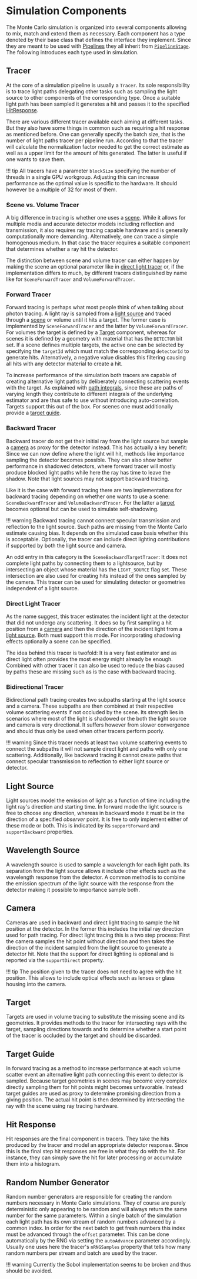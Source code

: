 # Simulation Components

The Monte Carlo simulation is organized into several components allowing to
mix, match and extend them as necessary. Each component has a type denoted by
their base class that defines the interface they implement. Since they are
meant to be used with [Pipelines](pipeline.md) they all inherit from
[`PipelineStage`](pipeline.md#pipeline-stage). The following introduces each
type used in simulation.

## Tracer

At the core of a simulation pipeline is usually a `Tracer`. Its sole
responsibility is to trace light paths delegating other tasks such as
sampling the light source to other components of the corresponding type.
Once a suitable light path has been sampled it generates a hit and passes it to
the specified [HitResponse](components.md#hit-response).

There are various different tracer available each aiming at different tasks.
But they also have some things in common such as requiring a hit response as
mentioned before. One can generally specify the batch size, that is the number
of light paths tracer per pipeline run. According to that the tracer will
calculate the normalization factor needed to get the correct estimate as well
as a upper limit for the amount of hits generated. The latter is useful if one
wants to save them.

!!! tip
    All tracers have a parameter `blockSize` specifying the number of threads
    in a single GPU workgroup. Adjusting this can increase performance as the
    optimal value is specific to the hardware. It should however be a
    multiple of 32 for most of them.

### Scene vs. Volume Tracer

A big difference in tracing is whether one uses a [scene](../scene.md). While
it allows for multiple media and accurate detector models including reflection
and transmission, it also requires ray tracing capable hardware and is generally
computationally more demanding. Alternatively, one can trace a simple homogenous
medium. In that case the tracer requires a suitable component that determines
whether a ray hit the detector.

The distinction between scene and volume tracer can either happen by making the
scene an optional parameter like in [direct light tracer](components.md#direct-light-tracer)
or, if the implementation differs to much, by different tracers distinguished by
name like for `SceneForwardTracer` and `VolumeForwardTracer`.

### Forward Tracer

Forward tracing is perhaps what most people think of when talking about photon
tracing. A light ray is sampled from a [light source](components.md#light-source)
and traced through a [scene](../scene.md) or volume until it hits a target.
The former case is implemented by `SceneForwardTracer` and the latter by
`VolumeForwardTracer`. For volumes the target is defined by a
[Target](components.md#target) component, whereas for scenes it is defined by a
geometry with material that has the `DETECTOR` bit set. If a scene defines
multiple targets, the active one can be selected by specifying the `targetId`
which must match the corresponding `detectorId` to generate hits. Alternatively,
a negative value disables this filtering causing all hits with any detector
material to create a hit.

To increase performance of the simulation both tracers are capable of creating
alternative light paths by deliberately connecting scattering events with the
target. As explained with [path integrals](../model.md#path-integrals), since
these are paths of varying length they contribute to different integrals of
the underlying estimator and are thus safe to use without introducing
auto-correlation. Targets support this out of the box. For scenes one must
additionally provide a [target guide](components.md#target-guide).

### Backward Tracer

Backward tracer do not get their initial ray from the light source but sample a
[camera](components.md#camera) as proxy for the detector instead. This has
actually a key benefit: Since we can now define where the light will hit,
methods like importance sampling the detector becomes possible. They can also
show better performance in shadowed detectors, where forward tracer will mostly
produce blocked light paths while here the ray has time to leave the shadow.
Note that light sources may not support backward tracing.

Like it is the case with forward tracing there are two implementations for
backward tracing depending on whether one wants to use a scene:
`SceneBackwardTracer` and `VolumeBackwardTracer`. For the latter a
[target](components.md#target) becomes optional but can be used to simulate
self-shadowing.

!!! warning
    Backward tracing cannot connect specular transmission and reflection to the
    light source. Such paths are missing from the Monte Carlo estimate causing
    bias. It depends on the simulated case basis whether this is acceptable.
    Optionally, the tracer can include direct lighting contributions if
    supported by both the light source and camera.

An odd entry in this category is the `SceneBackwardTargetTracer`: It does not
complete light paths by connecting them to a lightsource, but by intersecting
an object whose material has the `LIGHT_SOURCE` flag set. These intersection are
also used for creating hits instead of the ones sampled by the camera. This
tracer can be used for simulating detector or geometries independent of a light
source.

### Direct Light Tracer

As the name suggest, this tracer estimates the incident light at the detector
that did not undergo any scattering. It does so by first sampling a hit position
from a [camera](components.md#camera) and then the direction of the incident
light from a [light source](components.md#light-source). Both must support this
mode. For incorporating shadowing effects optionally a scene can be specified.

The idea behind this tracer is twofold: It is a very fast estimator and as
direct light often provides the most energy might already be enough. Combined
with other tracer it can also be used to reduce the bias caused by paths these
are missing such as is the case with backward tracing.

### Bidirectional Tracer

Bidirectional path tracing creates two subpaths starting at the light source and
a camera. These subpaths are then combined at their respective volume scattering
events if not occluded by the scene. Its strength lies in scenarios where most
of the light is shadowed or the both the light source and camera is very
directional. It suffers however from slower convergence and should thus only be
used when other tracers perform poorly.

!!! warning
    Since this tracer needs at least two volume scattering events to connect
    the subpaths it will not sample direct light and paths with only one
    scattering. Additionally, like backward tracing it cannot create paths
    that connect specular transmission to reflection to either light source or
    detector.

## Light Source

Light sources model the emission of light as a function of time including the
light ray's direction and starting time. In forward mode the light source is
free to choose any direction, whereas in backward mode it must be in the
direction of a specified _observer_ point. It is free to only implement either
of these mode or both. This is indicated by its `supportForward` and
`supportBackward` properties.

## Wavelength Source

A wavelength source is used to sample a wavelength for each light path. Its
separation from the light source allows it include other effects such as the
wavelength response from the detector. A common method is to combine the
emission spectrum of the light source with the response from the detector
making it possible to importance sample both.

## Camera

Cameras are used in backward and direct light tracing to sample the hit position
at the detector. In the former this includes the initial ray direction used for
path tracing. For direct light tracing this is a two step process: First the
camera samples the hit point without direction and then takes the direction of
the incident sampled from the light source to generate a detector hit. Note that
the support for direct lighting is optional and is reported via the
`supportDirect` property.

!!! tip
    The position given to the tracer does not need to agree with the hit
    position. This allows to include optical effects such as lenses or glass
    housing into the camera.

## Target

Targets are used in volume tracing to substitute the missing scene and its
geometries. It provides methods to the tracer for intersecting rays with the
target, sampling directions towards and to determine whether a start point of
the tracer is occluded by the target and should be discarded.

## Target Guide

In forward tracing as a method to increase performance at each volume scatter
event an alternative light path connecting this event to detector is sampled.
Because target geometries in scenes may become very complex directly sampling
them for hit points might becomes unfavorable. Instead target guides are used
as proxy to determine promising direction from a giving position. The actual
hit point is then determined by intersecting the ray with the scene using
ray tracing hardware.

## Hit Response

Hit responses are the final component in tracers. They take the hits produced by
the tracer and model an appropriate detector response. Since this is the final
step hit responses are free in what they do with the hit. For instance, they can
simply save the hit for later processing or accumulate them into a histogram.

## Random Number Generator

Random number generators are responsible for creating the random numbers
necessary in Monte Carlo simulations. They of course are purely deterministic
only appearing to be random and will always return the same number for the same
parameters. Within a single batch of the simulation each light path has its own
stream of random numbers advanced by a common index. In order for the next batch
to get fresh numbers this index must be advanced through the `offset` parameter.
This can be done automatically by the RNG via setting the `autoAdvance`
parameter accordingly. Usually one uses here the tracer's `nRNGSamples` property
that tells how many random numbers per stream and batch are used by the tracer.

!!! warning
    Currently the Sobol implementation seems to be broken and thus should be
    avoided.
